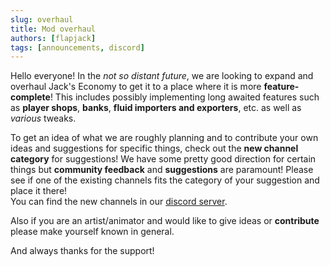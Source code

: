 ```yaml
---
slug: overhaul
title: Mod overhaul
authors: [flapjack]
tags: [announcements, discord]
---
```


Hello everyone! In the *not so distant future*, we are looking to expand and overhaul Jack's Economy to get it to a place where it is more **feature-complete**! This includes possibly implementing long awaited features such as **player shops**, **banks**, **fluid importers and exporters**, etc. as well as *various* tweaks. 
<!-- truncate -->
To get an idea of what we are roughly planning and to contribute your own ideas and suggestions for specific things, check out the **new channel category** for suggestions!  We have some pretty good direction for certain things but **community feedback** and **suggestions** are paramount! Please see if one of the existing channels fits the category of your suggestion and place it there!\
You can find the new channels in our [discord server](https://discord.gg/3F8gBbMCXU).

Also if you are an artist/animator and would like to give ideas or **contribute** please make yourself known in ⁠general.

And always thanks for the support!